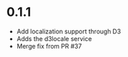 0.1.1
=====

- Add localization support through D3
- Adds the d3locale service
- Merge fix from PR #37
